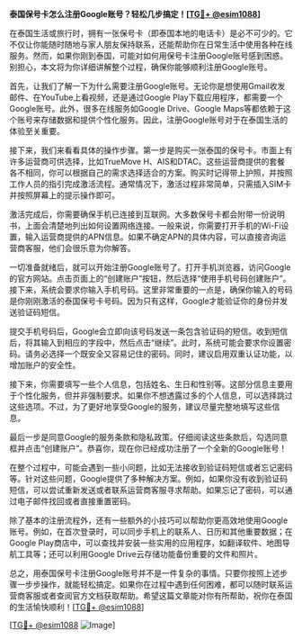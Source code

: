 **泰国保号卡怎么注册Google账号？轻松几步搞定！[[TG💪+ @esim1088](https://t.me/s/esim1088)]**

在泰国生活或旅行时，拥有一张保号卡（即泰国本地的电话卡）是必不可少的。它不仅让你能随时随地与家人朋友保持联系，还能帮助你在日常生活中使用各种在线服务。然而，如果你刚到泰国，可能对如何用保号卡注册Google账号感到困惑。别担心，本文将为你详细讲解整个过程，确保你能够顺利注册Google账号。

首先，让我们了解一下为什么需要注册Google账号。无论你是想使用Gmail收发邮件、在YouTube上看视频，还是通过Google Play下载应用程序，都需要一个Google账号。此外，很多在线服务如Google Drive、Google Maps等都依赖于这个账号来存储数据和提供个性化服务。因此，注册Google账号对于在泰国生活的体验至关重要。

接下来，我们来看看具体的操作步骤。第一步是购买一张泰国的保号卡。市面上有许多运营商可供选择，比如TrueMove H、AIS和DTAC。这些运营商提供的套餐各不相同，你可以根据自己的需求选择适合的方案。购买时记得带上护照，并按照工作人员的指引完成激活流程。通常情况下，激活过程非常简单，只需插入SIM卡并按照屏幕上的提示操作即可。

激活完成后，你需要确保手机已连接到互联网。大多数保号卡都会附带一份说明书，上面会清楚地列出如何设置网络连接。一般来说，你需要打开手机的Wi-Fi设置，输入运营商提供的APN信息。如果不确定APN的具体内容，可以直接咨询运营商客服，他们会很乐意为你解答。

一切准备就绪后，就可以开始注册Google账号了。打开手机浏览器，访问Google的官方网站。点击页面上的“创建账户”按钮，然后选择“使用手机号码创建账户”。接下来，系统会要求你输入手机号码。这里非常重要的一点是，确保你输入的号码是你刚刚激活的泰国保号卡号码。因为只有这样，Google才能验证你的身份并发送验证码短信。

提交手机号码后，Google会立即向该号码发送一条包含验证码的短信。收到短信后，将其输入到相应的字段中，然后点击“继续”。此时，系统可能会要求你设置密码。请务必选择一个既安全又容易记住的密码。同时，建议启用双重认证功能，以增加账户的安全性。

接下来，你需要填写一些个人信息，包括姓名、生日和性别等。这部分信息主要用于个性化服务，但并非强制要求。如果你不想透露过多的个人信息，可以选择跳过这些选项。不过，为了更好地享受Google的服务，建议尽量完整地填写这些信息。

最后一步是同意Google的服务条款和隐私政策。仔细阅读这些条款后，勾选同意框并点击“创建账户”。恭喜你，现在你已经成功注册了一个全新的Google账号！

在整个过程中，可能会遇到一些小问题，比如无法接收到验证码短信或者忘记密码等。针对这些问题，Google提供了多种解决方案。例如，如果你没有收到验证码短信，可以尝试重新发送或者联系运营商客服寻求帮助。如果忘记了密码，可以通过电子邮件找回或者直接重置密码。

除了基本的注册流程外，还有一些额外的小技巧可以帮助你更高效地使用Google账号。例如，在首次登录时，可以同步手机上的联系人、日历和其他重要数据；在Google Play商店中，可以查找并安装一些实用的应用程序，如翻译软件、地图导航工具等；还可以利用Google Drive云存储功能备份重要的文件和照片。

总之，用泰国保号卡注册Google账号并不是一件复杂的事情。只要你按照上述步骤一步步操作，就能轻松搞定。如果你在过程中遇到任何困难，都可以随时联系运营商客服或者查阅官方文档获取帮助。希望这篇文章能对你有所帮助，祝你在泰国的生活愉快顺利！[[TG💪+ @esim1088](https://t.me/s/esim1088)]

[[TG💪+ @esim1088](https://t.me/s/esim1088) ![Image](https://i.postimg.cc/4NQfJmqS/Snipaste-2025-05-13-00-14-12.png)]